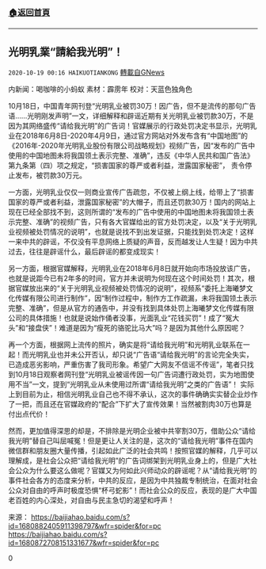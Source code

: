 ###  [:house:返回首頁](https://github.com/ourhimalayas/txt)
---

## 光明乳業“請給我光明”！
`2020-10-19 00:16 HAIKUOTIANKONG` [轉載自GNews](https://gnews.org/zh-hant/433149/)

内新闻：喝咖啡的小蚂蚁 素材：霹雳年
校对：天蓝色独角色

10月18日，中国青年网刊登“光明乳业被罚30万！因广告，但不是流传的那句广告语……光明刚发声明”一文，详细解释和辟谣近期有关光明乳业被罚款30万，不是因为其网络盛传“请给我光明”的广告词！官媒展示的行政处罚决定书显示，光明乳业在2018年6月8日-2020年4月9日，通过官方网站对外发布含有“中国地图”的《2016年-2020年光明乳业股份有限公司战略规划》视频广告，因“发布的广告中使用的中国地图未将我国领土表示完整、准确”，违反《中华人民共和国广告法》第九条第（四）项之规定，“损害国家的尊严或者利益，泄露国家秘密”， 责令停止发布，被罚款30万元。

一方面，光明乳业仅仅一则商业宣传广告疏忽，不仅被上纲上线，给带上了“损害国家的尊严或者利益，泄露国家秘密”的大帽子，而且还罚款30万！国内的网站上现在已经全部找不到，这则所谓的“发布的广告中使用的中国地图未将我国领土表示完整、准确”的视频广告，只有各大官媒给出的官方处罚决定，以及“关于光明乳业视频被处罚情况的说明”，也就是说找不到出发证据，只能找到处罚决定！这样一来中共的辟谣，不仅没有平息网络上质疑的声音，反而越发让人生疑！因为中共过去，往往是辟谣什么，最后辟谣的都变成现实！

另一方面，根据官媒解释，光明乳业在2018年6月8日就开始向市场投放该广告，也就是说距今已有2年多的时间，官方并未说明为何现在这个时间处罚！其次，根据官媒放出来的“关于光明乳业视频被处罚情况的说明”，视频系“委托上海曦梦文化传媒有限公司进行制作”，因“制作过程中，制作方工作疏漏，未将我国领土表示完整、准确”，但是从官方的通告中，并没有找到具体处罚上海曦梦文化传媒有限公司的具体措施！也就是说始作俑者没事，光面乳业“花钱买罚”！成了“冤大头”和“接盘侠”！难道是因为“瘦死的骆驼比马大”吗？是因为其他什么原因呢？

再一个方面，根据网上流传的照片，确实是将“请给我光明”和光明乳业联系在一起！而光明乳业也并未公开否认，却只说“广告语“请给我光明”的言论完全失实，已造成恶劣影响，严重伤害了我司形象。希望广大网友不信谣不传谣”，笔者只找到10月18日观察者网刊登“光明乳业被谣传因一句广告词遭行政处罚，实为地图使用不当”一文，提到“光明乳业从未使用过所谓“请给我光明”之类的广告语”！ 实际上到目前为止，相信光明乳业自己也不得不承认，这次的事件确确实实替企业炒作了一把，而且还在官媒政府的“配合”下扩大了宣传效果！当然被割肉30万也算是付出点代价！

然而，更加值得深思的却是，不排除是光明企业被中共宰割30万，借助公众“请给我光明”替自己叫屈喊冤！但是更让人关注的是，这次的“请给我光明”事件在国内微信群和朋友圈大量传播，引起如此广泛的社会共鸣！按照官媒的解释，几乎可以理解成，是社会公众把“请给我光明”的广告词绑架到光明乳业身上的，但是广大社会公众为什么要这么做呢？官媒又为何如此兴师动众的辟谣呢？从“请给我光明”的事件社会各方的态度来分析，中共的反应，是因为中共独裁专制统治，在面对社会公众对自由的呼声时极度恐惧“杯弓蛇影”！而社会公众的反应，表现的是广大中国老百姓的内心深处，对自由与民主急切的渴望和呼声！

来源：
https://baijiahao.baidu.com/s?id=1680882405911398797&wfr=spider&for=pc
https://baijiahao.baidu.com/s?id=1680872708151331677&wfr=spider&for=pc

0
